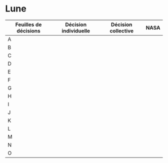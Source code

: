# Lune
Feuilles de décisions | Décision individuelle | Décision collective | NASA
--- | --- | --- | ---
A |  |  |
B |  |  | 
C |  |  | 
D |  |  | 
E |  |  | 
F |  |  | 
G |  |  | 
H |  |  | 
I |  |  | 
J |  |  | 
K |  |  | 
L |  |  | 
M |  |  | 
N |  |  | 
O |  |  | 
